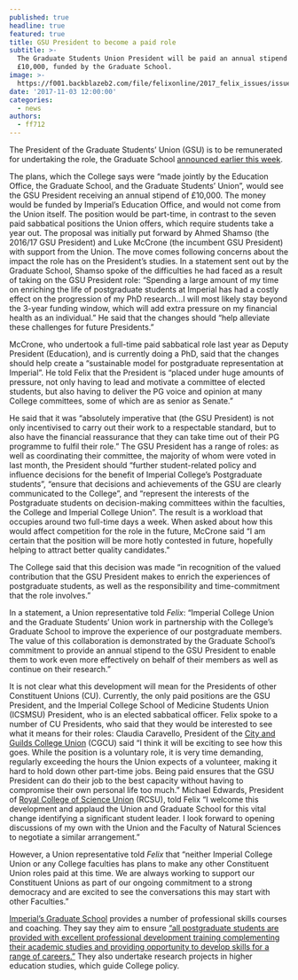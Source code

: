 ```yaml
---
published: true
headline: true
featured: true
title: GSU President to become a paid role
subtitle: >-
  The Graduate Students Union President will be paid an annual stipend of
  £10,000, funded by the Graduate School.
image: >-
  https://f001.backblazeb2.com/file/felixonline/2017_felix_issues/issue_1674/1674_news_gsu.png
date: '2017-11-03 12:00:00'
categories:
  - news
authors:
  - ff712
---
```

The President of the Graduate Students’ Union (GSU) is to be remunerated for undertaking the role, the Graduate School [announced earlier this week](http://wwwf.imperial.ac.uk/blog/postgraduatenoticeboard/2017/10/31/gsu-president-role-to-be-remunerated-in-future).

The plans, which the College says were “made jointly by the Education Office, the Graduate School, and the Graduate Students’ Union”, would see the GSU President receiving an annual stipend of £10,000. The money would be funded by Imperial’s Education Office, and would not come from the Union itself. The position would be part-time, in contrast to the seven paid sabbatical positions the Union offers, which require students take a year out. The proposal was initially put forward by Ahmed Shamso (the 2016/17 GSU President) and Luke McCrone (the incumbent GSU President) with support from the Union.
The move comes following concerns about the impact the role has on the President’s studies. In a statement sent out by the Graduate School, Shamso spoke of the difficulties he had faced as a result of taking on the GSU President role: “Spending a large amount of my time on enriching the life of postgraduate students at Imperial has had a costly effect on the progression of my PhD research...I will most likely stay beyond the 3-year funding window, which will add extra pressure on my financial health as an individual.” He said that the changes should “help alleviate these challenges for future Presidents.”

McCrone, who undertook a full-time paid sabbatical role last year as Deputy President (Education), and is currently doing a PhD, said that the changes should help create a “sustainable model for postgraduate representation at Imperial”. He told Felix that the President is “placed under huge amounts of pressure, not only having to lead and motivate a committee of elected students, but also having to deliver the PG voice and opinion at many College committees, some of which are as senior as Senate.” 

He said that it was “absolutely imperative that (the GSU President) is not only incentivised to carry out their work to a respectable standard, but to also have the financial reassurance that they can take time out of their PG programme to fulfil their role.”
The GSU President has a range of roles: as well as coordinating their committee, the majority of whom were voted in last month, the President should “further student-related policy and influence decisions for the benefit of Imperial College’s Postgraduate students”, “ensure that decisions and achievements of the GSU are clearly communicated to the College”, and “represent the interests of the Postgraduate students on decision-making committees within the faculties, the College and Imperial College Union”. The result is a workload that occupies around two full-time days a week.
When asked about how this would affect competition for the role in the future, McCrone said “I am certain that the position will be more hotly contested in future, hopefully helping to attract better quality candidates.”

The College said that this decision was made “in recognition of the valued contribution that the GSU President makes to enrich the experiences of postgraduate students, as well as the responsibility and time-commitment that the role involves.”

In a statement, a Union representative told _Felix_: “Imperial College Union and the Graduate Students’ Union work in partnership with the College’s Graduate School to improve the experience of our postgraduate members. The value of this collaboration is demonstrated by the Graduate School’s commitment to provide an annual stipend to the GSU President to enable them to work even more effectively on behalf of their members as well as continue on their research.”

It is not clear what this development will mean for the Presidents of other Constituent Unions (CU). Currently, the only paid positions are the GSU President, and the Imperial College School of Medicine Students Union (ICSMSU) President, who is an elected sabbatical officer. Felix spoke to a number of CU Presidents, who said that they would be interested to see what it means for their roles: Claudia Caravello, President of the [City and Guilds College Union](https://cgcu.net/) (CGCU) said “I think it will be exciting to see how this goes. While the position is a voluntary role, it is very time demanding, regularly exceeding the hours the Union expects of a volunteer, making it hard to hold down other part-time jobs. Being paid ensures that the GSU President can do their job to the best capacity without having to compromise their own personal life too much.” Michael Edwards, President of [Royal College of Science Union](https://www.rcsu.org.uk/exec/) (RCSU), told Felix “I welcome this development and applaud the Union and Graduate School for this vital change identifying a significant student leader. I look forward to opening discussions of my own with the Union and the Faculty of Natural Sciences to negotiate a similar arrangement.” 

However, a Union representative told _Felix_ that “neither Imperial College Union or any College faculties has plans to make any other Constituent Union roles paid at this time. We are always working to support our Constituent Unions as part of our ongoing commitment to a strong democracy and are excited to see the conversations this may start with other Faculties.”

[Imperial’s Graduate School](http://www.imperial.ac.uk/study/pg/graduate-school/) provides a number of professional skills courses and coaching. They say they aim to ensure [“all postgraduate students are provided with excellent professional development training complementing their academic studies and providing opportunity to develop skills for a range of careers.”](http://www.imperial.ac.uk/media/imperial-college/study/graduate-school/public/Graduate_school_annual_report_Sept_16_V6_WEB.pdf) They also undertake research projects in higher education studies, which guide College policy.
